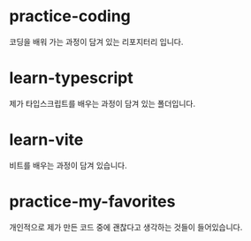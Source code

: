 # practice-coding

코딩을 배워 가는 과정이 담겨 있는 리포지터리 입니다.

# learn-typescript

제가 타입스크립트를 배우는 과정이 담겨 있는 폴더입니다.

# learn-vite

비트를 배우는 과정이 담겨 있습니다.

# practice-my-favorites

개인적으로 제가 만든 코드 중에 괜찮다고 생각하는 것들이 들어있습니다.
